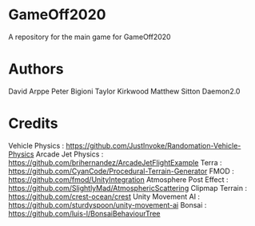 # GameOff2020

A repository for the main game for GameOff2020

# Authors

David Arppe
Peter Bigioni
Taylor Kirkwood
Matthew Sitton
Daemon2.0

# Credits

Vehicle Physics 		: https://github.com/JustInvoke/Randomation-Vehicle-Physics
Arcade Jet Physics 		: https://github.com/brihernandez/ArcadeJetFlightExample
Terra					: https://github.com/CyanCode/Procedural-Terrain-Generator
FMOD					: https://github.com/fmod/UnityIntegration
Atmosphere Post Effect 	: https://github.com/SlightlyMad/AtmosphericScattering
Clipmap Terrain 		: https://github.com/crest-ocean/crest
Unity Movement AI		: https://github.com/sturdyspoon/unity-movement-ai
Bonsai 					: https://github.com/luis-l/BonsaiBehaviourTree